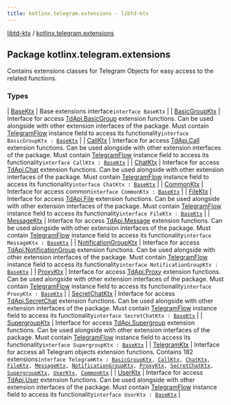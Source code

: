 ```yaml
---
title: kotlinx.telegram.extensions - libtd-ktx
---
```


[libtd-ktx](../index.html) / [kotlinx.telegram.extensions](./index.html)

## Package kotlinx.telegram.extensions

Contains extensions classes for Telegram Objects for easy access to the related functions.

### Types

| [BaseKtx](-base-ktx/index.html) | Base extensions interface`interface BaseKtx` |
| [BasicGroupKtx](-basic-group-ktx/index.html) | Interface for access [TdApi.BasicGroup](https://tdlibx.github.io/td/docs/org/drinkless/td/libcore/telegram/TdApi/BasicGroup.html) extension functions. Can be used alongside with other extension interfaces of the package. Must contain [TelegramFlow](../kotlinx.telegram.core/-telegram-flow/index.html) instance field to access its functionality`interface BasicGroupKtx : `[`BaseKtx`](-base-ktx/index.html) |
| [CallKtx](-call-ktx/index.html) | Interface for access [TdApi.Call](https://tdlibx.github.io/td/docs/org/drinkless/td/libcore/telegram/TdApi/Call.html) extension functions. Can be used alongside with other extension interfaces of the package. Must contain [TelegramFlow](../kotlinx.telegram.core/-telegram-flow/index.html) instance field to access its functionality`interface CallKtx : `[`BaseKtx`](-base-ktx/index.html) |
| [ChatKtx](-chat-ktx/index.html) | Interface for access [TdApi.Chat](https://tdlibx.github.io/td/docs/org/drinkless/td/libcore/telegram/TdApi/Chat.html) extension functions. Can be used alongside with other extension interfaces of the package. Must contain [TelegramFlow](../kotlinx.telegram.core/-telegram-flow/index.html) instance field to access its functionality`interface ChatKtx : `[`BaseKtx`](-base-ktx/index.html) |
| [CommonKtx](-common-ktx/index.html) | Interface for access common`interface CommonKtx : `[`BaseKtx`](-base-ktx/index.html) |
| [FileKtx](-file-ktx/index.html) | Interface for access [TdApi.File](https://tdlibx.github.io/td/docs/org/drinkless/td/libcore/telegram/TdApi/File.html) extension functions. Can be used alongside with other extension interfaces of the package. Must contain [TelegramFlow](../kotlinx.telegram.core/-telegram-flow/index.html) instance field to access its functionality`interface FileKtx : `[`BaseKtx`](-base-ktx/index.html) |
| [MessageKtx](-message-ktx/index.html) | Interface for access [TdApi.Message](https://tdlibx.github.io/td/docs/org/drinkless/td/libcore/telegram/TdApi/Message.html) extension functions. Can be used alongside with other extension interfaces of the package. Must contain [TelegramFlow](../kotlinx.telegram.core/-telegram-flow/index.html) instance field to access its functionality`interface MessageKtx : `[`BaseKtx`](-base-ktx/index.html) |
| [NotificationGroupKtx](-notification-group-ktx/index.html) | Interface for access [TdApi.NotificationGroup](https://tdlibx.github.io/td/docs/org/drinkless/td/libcore/telegram/TdApi/NotificationGroup.html) extension functions. Can be used alongside with other extension interfaces of the package. Must contain [TelegramFlow](../kotlinx.telegram.core/-telegram-flow/index.html) instance field to access its functionality`interface NotificationGroupKtx : `[`BaseKtx`](-base-ktx/index.html) |
| [ProxyKtx](-proxy-ktx/index.html) | Interface for access [TdApi.Proxy](https://tdlibx.github.io/td/docs/org/drinkless/td/libcore/telegram/TdApi/Proxy.html) extension functions. Can be used alongside with other extension interfaces of the package. Must contain [TelegramFlow](../kotlinx.telegram.core/-telegram-flow/index.html) instance field to access its functionality`interface ProxyKtx : `[`BaseKtx`](-base-ktx/index.html) |
| [SecretChatKtx](-secret-chat-ktx/index.html) | Interface for access [TdApi.SecretChat](https://tdlibx.github.io/td/docs/org/drinkless/td/libcore/telegram/TdApi/SecretChat.html) extension functions. Can be used alongside with other extension interfaces of the package. Must contain [TelegramFlow](../kotlinx.telegram.core/-telegram-flow/index.html) instance field to access its functionality`interface SecretChatKtx : `[`BaseKtx`](-base-ktx/index.html) |
| [SupergroupKtx](-supergroup-ktx/index.html) | Interface for access [TdApi.Supergroup](https://tdlibx.github.io/td/docs/org/drinkless/td/libcore/telegram/TdApi/Supergroup.html) extension functions. Can be used alongside with other extension interfaces of the package. Must contain [TelegramFlow](../kotlinx.telegram.core/-telegram-flow/index.html) instance field to access its functionality`interface SupergroupKtx : `[`BaseKtx`](-base-ktx/index.html) |
| [TelegramKtx](-telegram-ktx/index.html) | Interface for access all Telegram objects extension functions. Contains 182 extensions`interface TelegramKtx : `[`BasicGroupKtx`](-basic-group-ktx/index.html)`, `[`CallKtx`](-call-ktx/index.html)`, `[`ChatKtx`](-chat-ktx/index.html)`, `[`FileKtx`](-file-ktx/index.html)`, `[`MessageKtx`](-message-ktx/index.html)`, `[`NotificationGroupKtx`](-notification-group-ktx/index.html)`, `[`ProxyKtx`](-proxy-ktx/index.html)`, `[`SecretChatKtx`](-secret-chat-ktx/index.html)`, `[`SupergroupKtx`](-supergroup-ktx/index.html)`, `[`UserKtx`](-user-ktx/index.html)`, `[`CommonKtx`](-common-ktx/index.html) |
| [UserKtx](-user-ktx/index.html) | Interface for access [TdApi.User](https://tdlibx.github.io/td/docs/org/drinkless/td/libcore/telegram/TdApi/User.html) extension functions. Can be used alongside with other extension interfaces of the package. Must contain [TelegramFlow](../kotlinx.telegram.core/-telegram-flow/index.html) instance field to access its functionality`interface UserKtx : `[`BaseKtx`](-base-ktx/index.html) |

